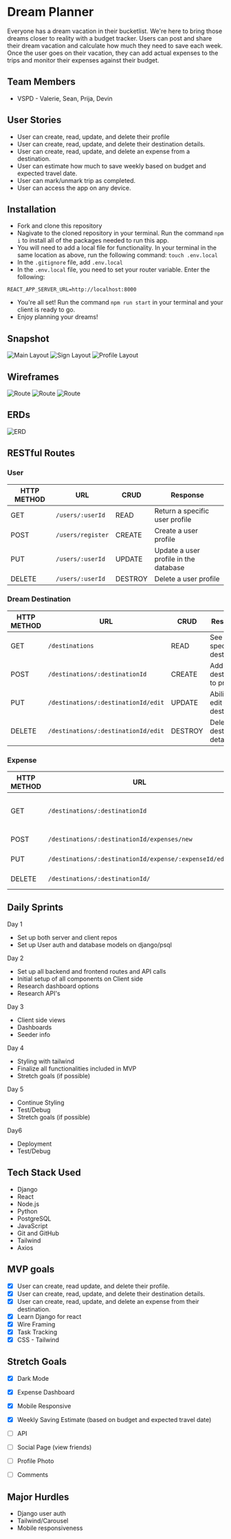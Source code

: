 # Dream Planner
Everyone has a dream vacation in their bucketlist.  We're here to bring those dreams closer to reality with a budget tracker.  Users can post and share their dream vacation and calculate how much they need to save each week.  Once the user goes on their vacation, they can add actual expenses to the trips and monitor their expenses against their budget.

 

## Team Members
- VSPD - Valerie, Sean, Prija, Devin

## User Stories
* User can create, read, update, and delete their profile
* User can create, read, update, and delete their destination details.
* User can create, read, update, and delete an expense from a destination.
* User can estimate how much to save weekly based on budget and expected travel date.
* User can mark/unmark trip as completed.
* User can access the app on any device.

## Installation
* Fork and clone this repository
* Nagivate to the cloned repository in your terminal. Run the command ```npm i``` to install all of the packages needed to run this app.
* You will need to add a local file for functionality. In your terminal in the same location as above, run the following command: ```touch .env.local```
* In the ```.gitignore``` file, add ```.env.local```
* In the ```.env.local``` file, you need to set your router variable. Enter the following:
```
REACT_APP_SERVER_URL=http://localhost:8000
```
* You're all set! Run the command ```npm run start``` in your terminal and your client is ready to go.
* Enjoy planning your dreams!

## Snapshot 
![Main Layout](/img/main.png)
![Sign Layout](/img/signin.png)
![Profile Layout](/img/dream.png)

## Wireframes
![Route](/img/hierarchy1.png) 
![Route](/img/hierarchy2.png) 
![Route](/img/hierarchy3.png) 

## ERDs
![ERD](/img/erdlayout.png)

## RESTful Routes

### User
| HTTP METHOD | URL              | CRUD    | Response                              |
| ----------- | ---------------- | ------- | ------------------------------------- |
| GET | `/users/:userId` | READ | Return a specific user profile |
| POST | `/users/register` | CREATE | Create a user profile |
| PUT | `/users/:userId` | UPDATE | Update a user profile in the database |
| DELETE | `/users/:userId` | DESTROY | Delete a user profile |


### Dream Destination
| HTTP METHOD | URL              | CRUD    | Response                              |
| ----------- | ---------------- | ------- | ------------------------------------- |
| GET | `/destinations` | READ | See a specific destination |
| POST | `/destinations/:destinationId` | CREATE | Add destination to profile |
| PUT | `/destinations/:destinationId/edit` | UPDATE | Ability to edit destination |
| DELETE | `/destinations/:destinationId/edit` | DESTROY | Delete destination details |


### Expense
| HTTP METHOD | URL              | CRUD    | Response                              |
| ----------- | ---------------- | ------- | ------------------------------------- |
| GET | `/destinations/:destinationId` | READ | Return expenses for a destination |
| POST | `/destinations/:destinationId/expenses/new` | CREATE | Create an expense |
| PUT | `/destinations/:destinationId/expense/:expenseId/edit` | UPDATE | Update an expense | 
| DELETE | `/destinations/:destinationId/` | DESTROY | Delete an expense  |


## Daily Sprints
Day 1 
- Set up both server and client repos
- Set up User auth and database models on django/psql

Day 2
- Set up all backend and frontend routes and API calls
- Initial setup of all components on Client side
- Research dashboard options
- Research API's


Day 3
- Client side views
- Dashboards
- Seeder info

Day 4
- Styling with tailwind
- Finalize all functionalities included in MVP
- Stretch goals (if possible)

Day 5
- Continue Styling
- Test/Debug
- Stretch goals (if possible)

Day6
- Deployment
- Test/Debug

## Tech Stack Used
- Django
- React
- Node.js
- Python
- PostgreSQL
- JavaScript
- Git and GitHub
- Tailwind
- Axios

## MVP goals
- [x] User can create, read update, and delete their profile.
- [x] User can create, read, update, and delete their destination details.
- [x] User can create, read, update, and delete an expense from their destination.
- [x] Learn Django for react
- [x] Wire Framing
- [x] Task Tracking
- [x] CSS - Tailwind 

## Stretch Goals
- [x] Dark Mode
- [x] Expense Dashboard
- [x] Mobile Responsive
- [x] Weekly Saving Estimate (based on budget and expected travel date)
- [ ] API 
- [ ] Social Page (view friends)
- [ ] Profile Photo
- [ ] Comments


## Major Hurdles 
* Django user auth
* Tailwind/Carousel
* Mobile responsiveness
